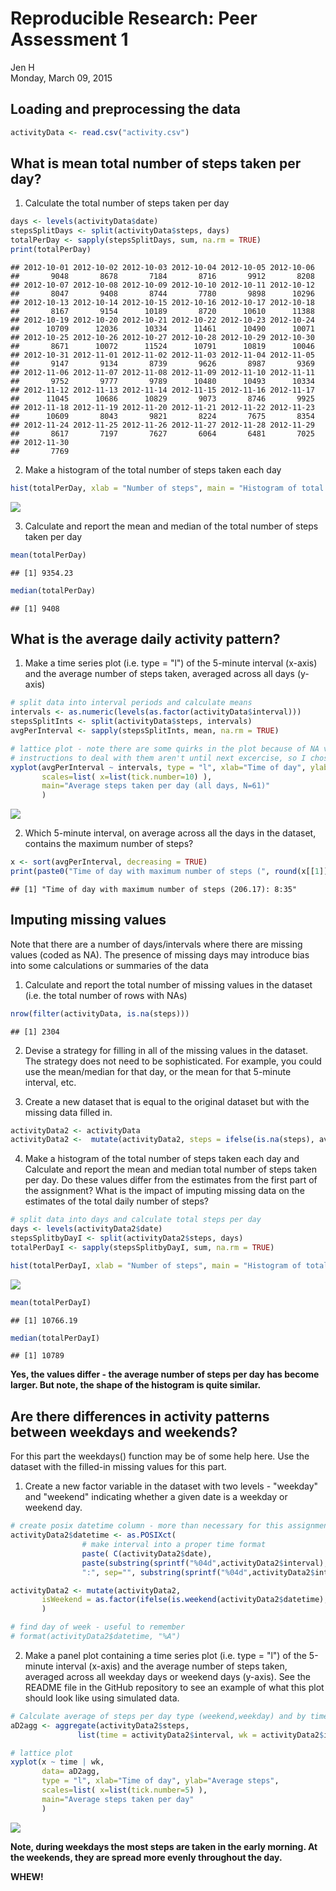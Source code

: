# Reproducible Research: Peer Assessment 1
Jen H  
Monday, March 09, 2015  



## Loading and preprocessing the data

```r
activityData <- read.csv("activity.csv")
```


## What is mean total number of steps taken per day?
1. Calculate the total number of steps taken per day

```r
days <- levels(activityData$date)
stepsSplitDays <- split(activityData$steps, days)
totalPerDay <- sapply(stepsSplitDays, sum, na.rm = TRUE) 
print(totalPerDay)
```

```
## 2012-10-01 2012-10-02 2012-10-03 2012-10-04 2012-10-05 2012-10-06 
##       9048       8678       7184       8716       9912       8208 
## 2012-10-07 2012-10-08 2012-10-09 2012-10-10 2012-10-11 2012-10-12 
##       8047       9408       8744       7780       9898      10296 
## 2012-10-13 2012-10-14 2012-10-15 2012-10-16 2012-10-17 2012-10-18 
##       8167       9154      10189       8720      10610      11388 
## 2012-10-19 2012-10-20 2012-10-21 2012-10-22 2012-10-23 2012-10-24 
##      10709      12036      10334      11461      10490      10071 
## 2012-10-25 2012-10-26 2012-10-27 2012-10-28 2012-10-29 2012-10-30 
##       8671      10072      11524      10791      10819      10046 
## 2012-10-31 2012-11-01 2012-11-02 2012-11-03 2012-11-04 2012-11-05 
##       9147       9134       8739       9626       8987       9369 
## 2012-11-06 2012-11-07 2012-11-08 2012-11-09 2012-11-10 2012-11-11 
##       9752       9777       9789      10480      10493      10334 
## 2012-11-12 2012-11-13 2012-11-14 2012-11-15 2012-11-16 2012-11-17 
##      11045      10686      10829       9073       8746       9925 
## 2012-11-18 2012-11-19 2012-11-20 2012-11-21 2012-11-22 2012-11-23 
##      10609       8043       9821       8224       7675       8354 
## 2012-11-24 2012-11-25 2012-11-26 2012-11-27 2012-11-28 2012-11-29 
##       8617       7197       7627       6064       6481       7025 
## 2012-11-30 
##       7769
```

2. Make a histogram of the total number of steps taken each day

```r
hist(totalPerDay, xlab = "Number of steps", main = "Histogram of total steps per day") 
```

![](PA1_template_files/figure-html/unnamed-chunk-3-1.png) 

3. Calculate and report the mean and median of the total number of steps taken per day

```r
mean(totalPerDay)
```

```
## [1] 9354.23
```

```r
median(totalPerDay)
```

```
## [1] 9408
```

## What is the average daily activity pattern?
1. Make a time series plot (i.e. type = "l") of the 5-minute interval (x-axis) and the average number of steps taken, averaged across all days (y-axis)

```r
# split data into interval periods and calculate means
intervals <- as.numeric(levels(as.factor(activityData$interval)))
stepsSplitInts <- split(activityData$steps, intervals)
avgPerInterval <- sapply(stepsSplitInts, mean, na.rm = TRUE) 

# lattice plot - note there are some quirks in the plot because of NA vals
# instructions to deal with them aren't until next excercise, so I chose to ignore 
xyplot(avgPerInterval ~ intervals, type = "l", xlab="Time of day", ylab="Average steps",
       scales=list( x=list(tick.number=10) ),
       main="Average steps taken per day (all days, N=61)"
       )
```

![](PA1_template_files/figure-html/unnamed-chunk-5-1.png) 

2. Which 5-minute interval, on average across all the days in the dataset, contains the maximum number of steps?

```r
x <- sort(avgPerInterval, decreasing = TRUE)
print(paste0("Time of day with maximum number of steps (", round(x[[1]], digits=2), "): ", sub("([[:digit:]]{2,2})$", ":\\1", names(x[1])) ))
```

```
## [1] "Time of day with maximum number of steps (206.17): 8:35"
```


## Imputing missing values
Note that there are a number of days/intervals where there are missing values (coded as NA). The presence of missing days may introduce bias into some calculations or summaries of the data

1. Calculate and report the total number of missing values in the dataset (i.e. the total number of rows with NAs)

```r
nrow(filter(activityData, is.na(steps)))
```

```
## [1] 2304
```

2. Devise a strategy for filling in all of the missing values in the dataset. The strategy does not need to be sophisticated. For example, you could use the mean/median for that day, or the mean for that 5-minute interval, etc.

3. Create a new dataset that is equal to the original dataset but with the missing data filled in.

```r
activityData2 <- activityData
activityData2 <-  mutate(activityData2, steps = ifelse(is.na(steps), avgPerInterval[as.character(interval)], steps) )
```

4. Make a histogram of the total number of steps taken each day and Calculate and report the mean and median total number of steps taken per day. Do these values differ from the estimates from the first part of the assignment? What is the impact of imputing missing data on the estimates of the total daily number of steps?

```r
# split data into days and calculate total steps per day
days <- levels(activityData2$date)
stepsSplitbyDayI <- split(activityData2$steps, days)
totalPerDayI <- sapply(stepsSplitbyDayI, sum, na.rm = TRUE) 

hist(totalPerDayI, xlab = "Number of steps", main = "Histogram of total steps per day, imputed")
```

![](PA1_template_files/figure-html/unnamed-chunk-9-1.png) 

```r
mean(totalPerDayI)
```

```
## [1] 10766.19
```

```r
median(totalPerDayI)
```

```
## [1] 10789
```

**Yes, the values differ - the average number of steps per day has become larger. But note, the shape of the histogram is quite similar.**


## Are there differences in activity patterns between weekdays and weekends?
For this part the weekdays() function may be of some help here. Use the dataset with the filled-in missing values for this part.

1.  Create a new factor variable in the dataset with two levels - "weekday" and "weekend" indicating whether a given date is a weekday or weekend day.

```r
# create posix datetime column - more than necessary for this assignment, but useful for future
activityData2$datetime <- as.POSIXct(
                # make interval into a proper time format
                paste( C(activityData2$date), 
                paste(substring(sprintf("%04d",activityData2$interval), 1, 2), 
                ":", sep="", substring(sprintf("%04d",activityData2$interval), 3, 4), ":00") )   )

activityData2 <- mutate(activityData2, 
       isWeekend = as.factor(ifelse(is.weekend(activityData2$datetime), "weekend", "weekday") )
       )

# find day of week - useful to remember
# format(activityData2$datetime, "%A")
```


2. Make a panel plot containing a time series plot (i.e. type = "l") of the 5-minute interval (x-axis) and the average number of steps taken, averaged across all weekday days or weekend days (y-axis). See the README file in the GitHub repository to see an example of what this plot should look like using simulated data.

```r
# Calculate average of steps per day type (weekend,weekday) and by time of day (interval)
aD2agg <- aggregate(activityData2$steps,
               list(time = activityData2$interval, wk = activityData2$isWeekend), mean)

# lattice plot
xyplot(x ~ time | wk, 
       data= aD2agg,
       type = "l", xlab="Time of day", ylab="Average steps", 
       scales=list( x=list(tick.number=5) ),
       main="Average steps taken per day"
       )
```

![](PA1_template_files/figure-html/unnamed-chunk-11-1.png) 

**Note, during weekdays the most steps are taken in the early morning. At the weekends, they are spread more evenly throughout the day.**



**WHEW!**

